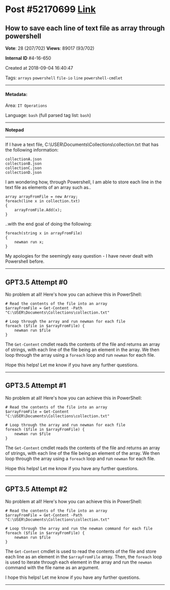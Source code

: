 
# Post \#52170699 [Link](https://stackoverflow.com/questions/52170699/)

## How to save each line of text file as array through powershell

**Vote**: 28 (207/702) **Views**: 89017 (93/702) 

**Internal ID** \#4-16-650

Created at 2018-09-04 16:40:47

Tags: `arrays` `powershell` `file-io` `line` `powershell-cmdlet`

----------

#### Metadata:

Area: `IT Operations`

Language: `bash` (full parsed tag list: `bash`)

----------

**Notepad**


----------

If I have a text file, C:\USER\Documents\Collections\collection.txt that has the following information:

```
collectionA.json
collectionB.json
collectionC.json
collectionD.json
```


I am wondering how, through Powershell, I am able to store each line in the text file as elements of an array such as..

```
array arrayFromFile = new Array;
foreach(line x in collection.txt)
{
    arrayFromFile.Add(x);
}
```


..with the end goal of doing the following:

```
foreach(string x in arrayFromFile)
{
    newman run x;
}
```


My apologies for the seemingly easy question - I have never dealt with Powershell before.


----------
        
## GPT3.5 Attempt \#0

No problem at all! Here's how you can achieve this in PowerShell:

```
# Read the contents of the file into an array
$arrayFromFile = Get-Content -Path "C:\USER\Documents\Collections\collection.txt"

# Loop through the array and run newman for each file
foreach ($file in $arrayFromFile) {
    newman run $file
}
```

The `Get-Content` cmdlet reads the contents of the file and returns an array of strings, with each line of the file being an element in the array. We then loop through the array using a `foreach` loop and run `newman` for each file.

Hope this helps! Let me know if you have any further questions.

--------

## GPT3.5 Attempt \#1

No problem at all! Here's how you can achieve this in PowerShell:

```
# Read the contents of the file into an array
$arrayFromFile = Get-Content "C:\USER\Documents\Collections\collection.txt"

# Loop through the array and run newman for each file
foreach ($file in $arrayFromFile) {
    newman run $file
}
```

The `Get-Content` cmdlet reads the contents of the file and returns an array of strings, with each line of the file being an element of the array. We then loop through the array using a `foreach` loop and run `newman` for each file.

Hope this helps! Let me know if you have any further questions.

--------

## GPT3.5 Attempt \#2

No problem at all! Here's how you can achieve this in PowerShell:

```
# Read the contents of the file into an array
$arrayFromFile = Get-Content -Path "C:\USER\Documents\Collections\collection.txt"

# Loop through the array and run the newman command for each file
foreach ($file in $arrayFromFile) {
    newman run $file
}
```

The `Get-Content` cmdlet is used to read the contents of the file and store each line as an element in the `$arrayFromFile` array. Then, the `foreach` loop is used to iterate through each element in the array and run the `newman` command with the file name as an argument.

I hope this helps! Let me know if you have any further questions.

--------
